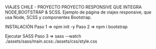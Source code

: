 VIAJES CHILE - PROYECTO PROYECTO RESPONSIVE QUE INTEGRA NODE,BOOTSTRAP & SCSS.
Ejemplo de página de viajes responsive, que usa Node, SCSS y componentes Bootstrap.

INSTALACIÓN
Paso 1 => npm init -y Paso 2 => npm i bootstrap

Ejecutar SASS
Paso 3 => sass --watch ./assets/sass/main.scss:./assets/css/style.css
